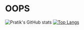 # OOPS
![Pratik's GitHub stats](https://github-readme-stats.vercel.app/api?username=Git-Pratik97&show_icons=true&theme=dracula) [![Top Langs](https://github-readme-stats.vercel.app/api/top-langs/?username=Git-Pratik97)](https://github.com/Git-Pratik97/OOPS/github-readme-stats)
